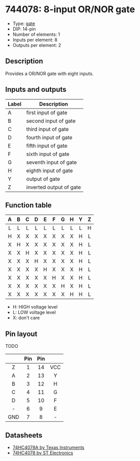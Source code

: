 # 744078: 8-input OR/NOR gate

- Type: [gate](gates.md)
- DIP: 14-pin
- Number of elements: 1
- Inputs per element: 8
- Outputs per element: 2

## Description

Provides a OR/NOR gate with eight inputs.

## Inputs and outputs

| Label | Description             |
| ----- | ----------------------- |
| A     | first input of gate     |
| B     | second input of gate    |
| C     | third input of gate     |
| D     | fourth input of gate    |
| E     | fifth  input of gate    |
| F     | sixth  input of gate    |
| G     | seventh input of gate   |
| H     | eighth input of gate    |
| Y     | output of gate          |
| Z     | inverted output of gate |

## Function table

| A   | B   | C   | D   | E   | F   | G   | H   | Y   | Z   |
|:---:|:---:|:---:|:---:|:---:|:---:|:---:|:---:|:---:|:---:|
| L   | L   | L   | L   | L   | L   | L   | L   | L   | H   |
| H   | X   | X   | X   | X   | X   | X   | X   | H   | L   |
| X   | H   | X   | X   | X   | X   | X   | X   | H   | L   |
| X   | X   | H   | X   | X   | X   | X   | X   | H   | L   |
| X   | X   | X   | H   | X   | X   | X   | X   | H   | L   |
| X   | X   | X   | X   | H   | X   | X   | X   | H   | L   |
| X   | X   | X   | X   | X   | H   | X   | X   | H   | L   |
| X   | X   | X   | X   | X   | X   | H   | X   | H   | L   |
| X   | X   | X   | X   | X   | X   | X   | H   | H   | L   |

- H: HIGH voltage level
- L: LOW voltage level
- X: don't care

## Pin layout

TODO

|     | Pin | Pin |     |
|:---:|:---:|:---:|:---:|
| Z   |   1 |  14 | VCC |
| A   |   2 |  13 | Y   |
| B   |   3 |  12 | H   |
| C   |   4 |  11 | G   |
| D   |   5 |  10 | F   |
| -   |   6 |   9 | E   |
| GND |   7 |   8 | -   |

## Datasheets

- [74HC4078A by Texas Instruments](http://www.ti.com.cn/cn/lit/ds/scls164/scls164.pdf)
- [74HC4078 by ST Electronics](http://pdf.datasheetcatalog.com/datasheet2/b/0ffdryzxxjk01xwex9zkuhocytcy.pdf)
